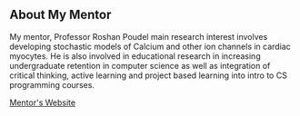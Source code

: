 ## About My Mentor

My mentor, Professor Roshan Poudel main research interest involves developing stochastic models of Calcium and other ion channels in cardiac myocytes. He is also involved in educational research in increasing undergraduate retention in computer science as well as integration of critical thinking, active learning and project based learning into intro to CS programming courses.

[Mentor's Website](https://www.morgan.edu/computer-science/faculty-and-staff/roshan-paudel)


